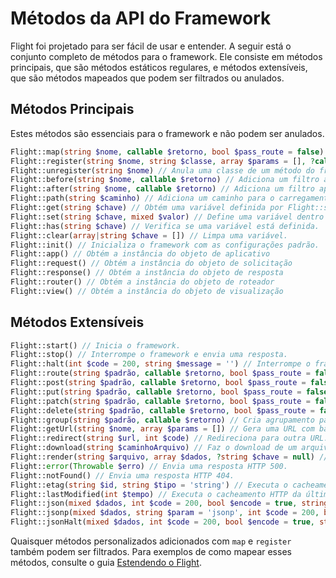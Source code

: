 # Métodos da API do Framework

Flight foi projetado para ser fácil de usar e entender. A seguir está o conjunto completo de métodos para o framework. Ele consiste em métodos principais, que são métodos estáticos regulares, e métodos extensíveis, que são métodos mapeados que podem ser filtrados ou anulados.

## Métodos Principais

Estes métodos são essenciais para o framework e não podem ser anulados.

```php
Flight::map(string $nome, callable $retorno, bool $pass_route = false) // Cria um método personalizado para o framework.
Flight::register(string $nome, string $classe, array $params = [], ?callable $retorno = null) // Registra uma classe para um método do framework.
Flight::unregister(string $nome) // Anula uma classe de um método do framework.
Flight::before(string $nome, callable $retorno) // Adiciona um filtro antes de um método do framework.
Flight::after(string $nome, callable $retorno) // Adiciona um filtro após um método do framework.
Flight::path(string $caminho) // Adiciona um caminho para o carregamento automático de classes.
Flight::get(string $chave) // Obtém uma variável definida por Flight::set().
Flight::set(string $chave, mixed $valor) // Define uma variável dentro do mecanismo do Flight.
Flight::has(string $chave) // Verifica se uma variável está definida.
Flight::clear(array|string $chave = []) // Limpa uma variável.
Flight::init() // Inicializa o framework com as configurações padrão.
Flight::app() // Obtém a instância do objeto de aplicativo
Flight::request() // Obtém a instância do objeto de solicitação
Flight::response() // Obtém a instância do objeto de resposta
Flight::router() // Obtém a instância do objeto de roteador
Flight::view() // Obtém a instância do objeto de visualização
```

## Métodos Extensíveis

```php
Flight::start() // Inicia o framework.
Flight::stop() // Interrompe o framework e envia uma resposta.
Flight::halt(int $code = 200, string $message = '') // Interrompe o framework com um código de status e mensagem opcional.
Flight::route(string $padrão, callable $retorno, bool $pass_route = false, string $alias = '') // Mapeia um padrão de URL para um retorno.
Flight::post(string $padrão, callable $retorno, bool $pass_route = false, string $alias = '') // Mapeia um padrão de URL de solicitação POST para um retorno.
Flight::put(string $padrão, callable $retorno, bool $pass_route = false, string $alias = '') // Mapeia um padrão de URL de solicitação PUT para um retorno.
Flight::patch(string $padrão, callable $retorno, bool $pass_route = false, string $alias = '') // Mapeia um padrão de URL de solicitação PATCH para um retorno.
Flight::delete(string $padrão, callable $retorno, bool $pass_route = false, string $alias = '') // Mapeia um padrão de URL de solicitação DELETE para um retorno.
Flight::group(string $padrão, callable $retorno) // Cria agrupamento para URLs, o padrão deve ser uma string.
Flight::getUrl(string $nome, array $params = []) // Gera uma URL com base em um alias de rota.
Flight::redirect(string $url, int $code) // Redireciona para outra URL.
Flight::download(string $caminhoArquivo) // Faz o download de um arquivo.
Flight::render(string $arquivo, array $dados, ?string $chave = null) // Renderiza um arquivo de modelo.
Flight::error(Throwable $erro) // Envia uma resposta HTTP 500.
Flight::notFound() // Envia uma resposta HTTP 404.
Flight::etag(string $id, string $tipo = 'string') // Executa o cacheamento HTTP ETag.
Flight::lastModified(int $tempo) // Executa o cacheamento HTTP da última modificação.
Flight::json(mixed $dados, int $code = 200, bool $encode = true, string $charset = 'utf8', int $opção) // Envia uma resposta JSON.
Flight::jsonp(mixed $dados, string $param = 'jsonp', int $code = 200, bool $encode = true, string $charset = 'utf8', int $opção) // Envia uma resposta JSONP.
Flight::jsonHalt(mixed $dados, int $code = 200, bool $encode = true, string $charset = 'utf8', int $opção) // Envia uma resposta JSON e interrompe o framework.
```

Quaisquer métodos personalizados adicionados com `map` e `register` também podem ser filtrados. Para exemplos de como mapear esses métodos, consulte o guia [Estendendo o Flight](/learn/extending).